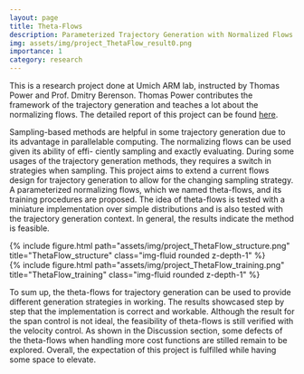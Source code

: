 ```yaml
---
layout: page
title: Theta-Flows
description: Parameterized Trajectory Generation with Normalized Flows
img: assets/img/project_ThetaFlow_result0.png
importance: 1
category: research
---
```


This is a research project done at Umich ARM lab, instructed by Thomas Power and Prof. Dmitry Berenson. 
Thomas Power contributes the framework of the trajectory generation and teaches a lot about the normalizing flows. 
The detailed report of this project can be found [here](https://drive.google.com/file/d/1ca3pYTYiuBVYjmdLyDpjJT9y2f2jh-N4/view?usp=sharing). 

Sampling-based methods are helpful in some trajectory
generation due to its advantage in parallelable computing.
The normalizing flows can be used given its ability of effi-
ciently sampling and exactly evaluating. During some usages
of the trajectory generation methods, they requires a switch
in strategies when sampling. This project aims to extend a
current flows design for trajectory generation to allow for the
changing sampling strategy. A parameterized normalizing flows,
which we named theta-flows, and its training procedures are
proposed. The idea of theta-flows is tested with a miniature
implementation over simple distributions and is also tested with
the trajectory generation context. In general, the results indicate
the method is feasible.

<div class="row">
    <div class="col-sm mt-3 mt-md-0">
        {% include figure.html path="assets/img/project_ThetaFlow_structure.png" title="ThetaFlow_structure" class="img-fluid rounded z-depth-1" %}
    </div>
    <div class="col-sm mt-3 mt-md-0">
        {% include figure.html path="assets/img/project_ThetaFlow_training.png" title="ThetaFlow_training" class="img-fluid rounded z-depth-1" %}
    </div>
</div>


To sum up, the theta-flows for trajectory generation can
be used to provide different generation strategies in working.
The results showcased step by step that the implementation
is correct and workable. Although the result for the span
control is not ideal, the feasibility of theta-flows is still
verified with the velocity control. As shown in the Discussion
section, some defects of the theta-flows when handling more
cost functions are stilled remain to be explored. Overall, the
expectation of this project is fulfilled while having some
space to elevate.
